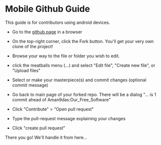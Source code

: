# Mobile Github Guide

This guide is for contributors using android devices.

- Go to the [github page](https://github.com/Aman9das/Our_Free_Software) in a browser

- On the top-right corner, click the Fork button. You'll get your very own clone of the project!

- Browse your way to the file or folder you wish to edit. 

- click the meatballs menu (...) and select "Edit file", "Create new file", or "Upload files"

- Select or make your masterpiece(s) and commit changes (optional commit message)

- Go back to main page of your forked repo. There will be a dialog "... is 1 commit ahead of Aman9das:Our_Free_Software"

- Click "Contribute" > "Open pull request"

- Type the pull-request message explaining your changes

- Click "create pull request"

There you go! We'll handle it from here...